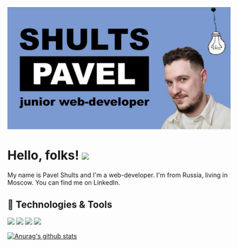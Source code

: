 [![me](https://github.com/bmstustudent/bmstustudent/blob/main/me-blue.jpg)](https://www.profile-shulz.ru/)

# Hello, folks! <img src="https://raw.githubusercontent.com/MartinHeinz/MartinHeinz/master/wave.gif" width="30px">

My name is Pavel Shults and I'm a web-developer. I'm from Russia, living in Moscow. You can find me on LinkedIn.

## 🔧 Technologies & Tools
![](https://img.shields.io/badge/OS-Linux-informational?style=flat&logo=linux&logoColor=white&color=2bbc8a)
![](https://img.shields.io/badge/Code-JavaScript-informational?style=flat&logo=javascript&logoColor=white&color=2bbc8a)
![](https://img.shields.io/badge/Shell-Bash-informational?style=flat&logo=gnu-bash&logoColor=white&color=2bbc8a)
![](https://img.shields.io/badge/code-react-2bbc8a)

[![Anurag's github stats](https://github-readme-stats.vercel.app/api?username=bmstustudent)](https://github.com/bmstustudent/github-readme-stats)
<!---
bmstustudent/bmstustudent is a ✨ special ✨ repository because its `README.md` (this file) appears on your GitHub profile.
You can click the Preview link to take a look at your changes.
--->
